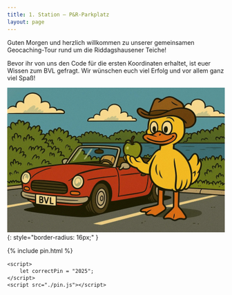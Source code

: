 ```yaml
---
title: 1. Station – P&R-Parkplatz
layout: page
---
```


Guten Morgen und herzlich willkommen zu unserer gemeinsamen Geocaching-Tour rund um die Riddagshausener Teiche!

Bevor ihr von uns den Code für die ersten Koordinaten erhaltet, ist euer Wissen zum BVL gefragt.
Wir wünschen euch viel Erfolg und vor allem ganz viel Spaß!

![Ente auf dem P&R-Parkplatz](images/duck_parkplatz.webp){: style="border-radius: 16px;" }

{% include pin.html %}

<html>
    <div id="coordinates" class="text-center" style="display:none">
        <h3>
            <a href="{% include bank_map_link.html %}">Nächste Station</a>
        </h3>
        {% include bank_map.html %}
    </div>

    <script>
        let correctPin = "2025";
    </script>
    <script src="./pin.js"></script>

</html>
